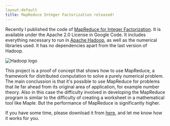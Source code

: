 ```yaml
---
layout:default
title: MapReduce Integer Factorization released!
---
```


<p>
Recently I published the code of
<a href="http://code.google.com/p/mapreduce-integer-factorization/">
  MapReduce for Integer Factorization</a>. It is available under the Apache 2.0
License in Google Code. It includes everything necessary to run in
<a href="http://hadoop.apache.org/">Apache Hadoop</a>, as well as the numerical
libraries used. It has no dependencies apart from the last version of Hadoop.
</p>
<p>
<img src="http://hadoop.apache.org/images/hadoop-logo.jpg"
     alt="Hadoop logo" />
</p>
<p>
This project is a proof of concept that shows how to use MapReduce, a framework
for distributed computation to solve a purely numerical problem. The main
conclussion is that it's possible to use MapReduce for problems that lie far
ahead from its original area of application, for example number theory.
Also in this case the difficulty involved in developing the MapReduce program
is similar to the difficulty of creating a worksheet in a mathematical
tool like Maple. But the performance of MapReduce is significantly higher.
</p>
<p>
If you have some time, please download it from
<a href="http://code.google.com/p/mapreduce-integer-factorization/">here</a>,
and let me know how it works for you.
</p>